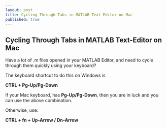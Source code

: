 ```yaml
---
layout: post
title: Cycling Through Tabs in MATLAB Text-Editor on Mac
published: true
---
```


## Cycling Through Tabs in MATLAB Text-Editor on Mac

Have a lot of .m files opened in your MATLAB Editor, and need to cycle through them quickly using your keyboard?

The keyboard shortcut to do this on Windows is

**CTRL + Pg-Up/Pg-Down**

If your Mac keyboard, has **Pg-Up/Pg-Down**, then you are in luck and you can use the above combination.

Otherwise, use:

**CTRL + fn + Up-Arrow / Dn-Arrow**
